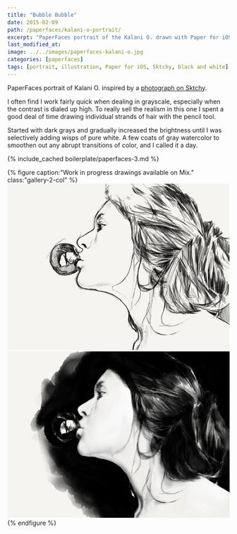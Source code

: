 ```yaml
---
title: "Bubble Bubble"
date: 2015-02-09
path: /paperfaces/kalani-o-portrait/
excerpt: "PaperFaces portrait of the Kalani O. drawn with Paper for iOS on an iPad."
last_modified_at: 
image: ../../images/paperfaces-kalani-o.jpg
categories: [paperfaces]
tags: [portrait, illustration, Paper for iOS, Sktchy, black and white]
---
```


PaperFaces portrait of Kalani O. inspired by a [photograph on Sktchy](https://sktchy.com/IfaqVH).

I often find I work fairly quick when dealing in grayscale, especially when the contrast is dialed up high. To really sell the realism in this one I spent a good deal of time drawing individual strands of hair with the pencil tool.

Started with dark grays and gradually increased the brightness until I was selectively adding wisps of pure white. A few coats of gray watercolor to smoothen out any abrupt transitions of color, and I called it a day.

{% include_cached boilerplate/paperfaces-3.md %}

{% figure caption:"Work in progress drawings available on Mix." class:"gallery-2-col" %}
[![Work in process screenshot](../../images/paperfaces-kalani-o-process-1-600.jpg)](https://mix.fiftythree.com/11098-Michael-Rose/2075207) [![Work in process screenshot](../../images/paperfaces-kalani-o-process-2-600.jpg)](https://mix.fiftythree.com/11098-Michael-Rose/2086067)
{% endfigure %}
